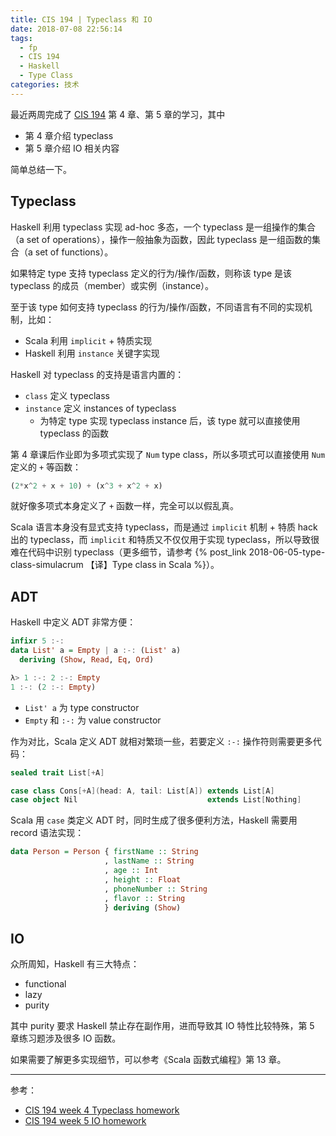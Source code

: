 ```yaml
---
title: CIS 194 | Typeclass 和 IO
date: 2018-07-08 22:56:14
tags:
  - fp
  - CIS 194
  - Haskell
  - Type Class
categories: 技术
---
```


最近两周完成了 [CIS 194](http://www.seas.upenn.edu/~cis194/spring15/lectures.html) 第 4 章、第 5 章的学习，其中

* 第 4 章介绍 typeclass
* 第 5 章介绍 IO 相关内容

简单总结一下。

<!-- more -->

## Typeclass

Haskell 利用 typeclass 实现 ad-hoc 多态，一个 typeclass 是一组操作的集合（a set of operations），操作一般抽象为函数，因此 typeclass 是一组函数的集合（a set of functions）。

如果特定 type 支持 typeclass 定义的行为/操作/函数，则称该 type 是该 typeclass 的成员（member）或实例（instance）。

至于该 type 如何支持 typeclass 的行为/操作/函数，不同语言有不同的实现机制，比如：

* Scala 利用 `implicit` + 特质实现
* Haskell 利用 `instance` 关键字实现

Haskell 对 typeclass 的支持是语言内置的：

* `class` 定义 typeclass
* `instance` 定义 instances of typeclass
  + 为特定 type 实现 typeclass instance 后，该 type 就可以直接使用 typeclass 的函数

第 4 章课后作业即为多项式实现了 `Num` type class，所以多项式可以直接使用 `Num` 定义的 `+` 等函数：

```Haskell
(2*x^2 + x + 10) + (x^3 + x^2 + x)
```

就好像多项式本身定义了 `+` 函数一样，完全可以以假乱真。

Scala 语言本身没有显式支持 typeclass，而是通过 `implicit` 机制 + 特质 hack 出的 typeclass，而 `implicit` 和特质又不仅仅用于实现 typeclass，所以导致很难在代码中识别 typeclass（更多细节，请参考 {% post_link 2018-06-05-type-class-simulacrum 【译】Type class in Scala %}）。

## ADT

Haskell 中定义 ADT 非常方便：

```Haskell
infixr 5 :-:
data List' a = Empty | a :-: (List' a)
  deriving (Show, Read, Eq, Ord)

λ> 1 :-: 2 :-: Empty
1 :-: (2 :-: Empty)
```

* `List' a` 为 type constructor
* `Empty` 和 `:-:` 为 value constructor

作为对比，Scala 定义 ADT 就相对繁琐一些，若要定义 `:-:` 操作符则需要更多代码：

```Scala
sealed trait List[+A]

case class Cons[+A](head: A, tail: List[A]) extends List[A]
case object Nil                             extends List[Nothing]
```

Scala 用 `case` 类定义 ADT 时，同时生成了很多便利方法，Haskell 需要用 record 语法实现：

```Haskell
data Person = Person { firstName :: String
                     , lastName :: String
                     , age :: Int
                     , height :: Float
                     , phoneNumber :: String
                     , flavor :: String
                     } deriving (Show)
```

## IO

众所周知，Haskell 有三大特点：

* functional
* lazy
* purity

其中 purity 要求 Haskell 禁止存在副作用，进而导致其 IO 特性比较特殊，第 5 章练习题涉及很多 IO 函数。

如果需要了解更多实现细节，可以参考《Scala 函数式编程》第 13 章。

---

参考：

* [CIS 194 week 4 Typeclass homework](http://www.seas.upenn.edu/~cis194/spring15/hw/04-typeclasses.pdf)
* [CIS 194 week 5 IO homework](http://www.seas.upenn.edu/~cis194/spring15/hw/05-IO.pdf)